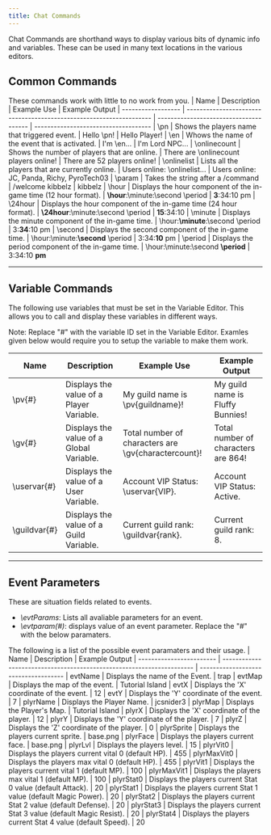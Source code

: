 ```yaml
---
title: Chat Commands
---
```

Chat Commands are shorthand ways to display various bits of dynamic info and variables.  These can be used in many text locations in the various editors.

## Common Commands
These commands work with little to no work from you.
| Name               | Description                                                         | Example Use                            | Example Output
| ------------------ | ------------------------------------------------------------------- | -------------------------------------- | ------------------------------------
| \pn                | Shows the players name that triggered event.                        | Hello \pn!                             | Hello Player!
| \en                | Whows the name of the event that is activated.                      | I'm \en...                             | I'm Lord NPC...
| \onlinecount       | Shows the number of players that are online.                        | There are \onlinecount players online! | There are 52 players online! 
| \onlinelist        | Lists all the players that are currently online.                    | Users online: \onlinelist...           | Users online: JC, Panda, Richy, PyroTech03
| \param             | Takes the string after a /command                                   | /welcome kibbelz                       | kibbelz
| \hour              | Displays the hour component of the in-game time (12 hour format).   | **\hour**:\minute:\second \period      | **3**:34:10 pm
| \24hour            | Displays the hour component of the in-game time (24 hour format).   | **\24hour**:\minute:\second \period      | **15**:34:10
| \minute            | Displays the minute component of the in-game time.                  | \hour:**\minute**:\second \period      | 3:**34**:10 pm
| \second            | Displays the second component of the in-game time.                  | \hour:\minute:**\second** \period      | 3:34:**10** pm
| \period            | Displays the period component of the in-game time.                  | \hour:\minute:\second **\period**      | 3:34:10 **pm**

---

## Variable Commands
The following use variables that must be set in the Variable Editor. This allows you to call and display these variables in different ways.

Note: Replace "#" with the variable ID set in the Variable Editor. Examles given below would require you to setup the variable to make them work.

| Name                     | Description                                          | Example Use                                               | Example Output
| ------------------------ | ---------------------------------------------------- | --------------------------------------------------------- | ------------------------------------
| \pv{#}                   | Displays the value of a Player Variable.             | My guild name is \pv{guildname}!                          | My guild name is Fluffy Bunnies! 
| \gv{#}                   | Displays the value of a Global Variable.             | Total number of characters are \gv{charactercount}!       | Total number of characters are 864!
| \uservar{#}              | Displays the value of a User Variable.               | Account VIP Status: \uservar{VIP}.                        | Account VIP Status: Active. 
| \guildvar{#}             | Displays the value of a Guild Variable.              | Current guild rank: \guildvar{rank}.                      | Current guild rank: 8.

---

## Event Parameters
These are situation fields related to events.

- *\evtParams*: Lists all avaliable parameters for an event.
- *\evtparam(#)*: displays value of an event parameter. Replace the "#" with the below paramaters.

The following is a list of the possible event paramaters and their usage.
| Name                     | Description                                                           | Example Output
| ------------------------ | --------------------------------------------------------------------- | ------------------------------------
| evtName                  | Displays the name of the Event.                                       | trap
| evtMap                   | Displays the map of the event.                                        | Tutorial Island
| evtX                     | Displays the 'X' coordinate of the event.                             | 12
| evtY                     | Displays the 'Y' coordinate of the event.                             | 7
| plyrName                 | Displays the Player Name.                                             | jcsnider3
| plyrMap                  | Displays the Player's Map.                                            | Tutorial Island
| plyrX                    | Displays the 'X' coordinate of the player.                            | 12
| plyrY                    | Displays the 'Y' coordinate of the player.                            | 7
| plyrZ                    | Displays the 'Z' coordinate of the player.                            | 0
| plyrSprite               | Displays the players current sprite.                                  | base.png
| plyrFace                 | Displays the players current face.                                    | base.png
| plyrLvl                  | Displays the players level.                                           | 15
| plyrVit0                 | Displays the players current vital 0 (default HP).                    | 455
| plyrMaxVit0              | Displays the players max vital 0 (default HP).                        | 455
| plyrVit1                 | Displays the players current vital 1 (default MP).                    | 100
| plyrMaxVit1              | Displays the players max vital 1 (default MP).                        | 100
| plyrStat0                | Displays the players current Stat 0 value (default Attack).           | 20
| plyrStat1                | Displays the players current Stat 1 value (default Magic Power).      | 20
| plyrStat2                | Displays the players current Stat 2 value (default Defense).          | 20
| plyrStat3                | Displays the players current Stat 3 value (default Magic Resist).     | 20
| plyrStat4                | Displays the players current Stat 4 value (default Speed).            | 20
